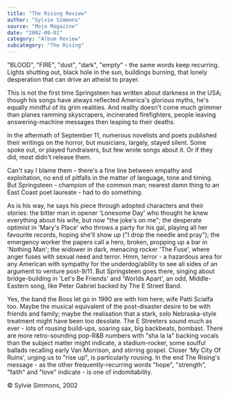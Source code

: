 ```yaml
---
title: "The Rising Review"
author: "Sylvie Simmons"
source: "Mojo Magazine"
date: "2002-09-01"
category: "Album Review"
subcategory: "The Rising"
---
```


"BLOOD", "FIRE", "dust", "dark", "empty" - the same words keep recurring. Lights shutting out, black hole in the sun, buildings burning, that lonely desperation that can drive an atheist to prayer.

This is not the first time Springsteen has written about darkness in the USA; though his songs have always reflected America's glorious myths, he's equally mindful of its grim realities. And reality doesn't come much grimmer than planes ramming skyscrapers, incinerated firefighters, people leaving answering-machine messages then leaping to their deaths.

In the aftermath of September 11, numerous novelists and poets published their writings on the horror, but musicians, largely, stayed silent. Some spoke out, or played fundraisers, but few wrote songs about it. Or if they did, most didn't release them.

Can't say I blame them - there's a fine line between empathy and exploitation, no end of pitfalls in the matter of language, tone and timing. But Springsteen - champion of the common man; nearest damn thing to an East Coast poet laureate - had to do something.

As is his way, he says his piece through adopted characters and their stories: the bitter man in opener 'Lonesome Day' who thought he knew everything about his wife, but now "the joke's on me"; the desperate optimist in 'Mary's Place' who throws a party for his gal, playing all her favourite records, hoping she'll show up ("I drop the needle and pray"); the emergency worker the papers call a hero, broken, propping up a bar in 'Nothing Man'; the widower in dark, menacing rocker 'The Fuse', where anger fuses with sexual need and terror. Hmm, terror - a hazardous area for any American with sympathy for the underdog/ability to see all sides of an argument to venture post-9/11. But Springsteen goes there, singing about bridge-building in 'Let's Be Friends' and 'Worlds Apart', an odd, Middle-Eastern song, like Peter Gabriel backed by The E Street Band.

Yes, the band the Boss let go in 1990 are with him here; wife Patti Scialfa too. Maybe the musical equivalent of the post-disaster desire to be with friends and family; maybe the realisation that a stark, solo Nebraska-style treatment might have been too desolate. The E Streeters sound much as ever - lots of rousing build-ups, soaring sax, big backbeats, bombast. There are more retro-sounding pop-R&B numbers with "sha la la" backing vocals than the subject matter might indicate, a stadium-rocker, some soulful ballads recalling early Van Morrison, and stirring gospel. Closer 'My City Of Ruins', urging us to "rise up", is particularly rousing. In the end The Rising's message - as the other frequently-recurring words "hope", "strength", "faith" and "love" indicate - is one of indomitability.

© Sylvie Simmons, 2002